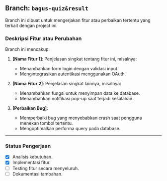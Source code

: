 ## **Branch: `bagus-quiz&result`**
Branch ini dibuat untuk mengerjakan fitur atau perbaikan tertentu yang terkait dengan project ini.

### **Deskripsi Fitur atau Perubahan**
Branch ini mencakup:
1. **[Nama Fitur 1]**: Penjelasan singkat tentang fitur ini, misalnya:
   - Menambahkan form login dengan validasi input.
   - Mengintegrasikan autentikasi menggunakan OAuth.
   
2. **[Nama Fitur 2]**: Penjelasan singkat lainnya, misalnya:
   - Menambahkan fungsi untuk menyimpan data ke database.
   - Menambahkan notifikasi pop-up saat terjadi kesalahan.

3. **[Perbaikan Bug]**: 
   - Memperbaiki bug yang menyebabkan crash saat pengguna menekan tombol tertentu.
   - Mengoptimalkan performa query pada database.

---

### **Status Pengerjaan**
- [x] Analisis kebutuhan.
- [x] Implementasi fitur.
- [ ] Testing fitur secara menyeluruh.
- [ ] Dokumentasi tambahan.
